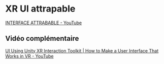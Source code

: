 # XR UI attrapable

[INTERFACE ATTRABABLE - YouTube](https://www.youtube.com/watch?v=UPRcdjt8FWc)

## Vidéo complémentaire

[UI Using Unity XR Interaction Toolkit | How to Make a User Interface That Works in VR - YouTube](https://www.youtube.com/watch?v=BZt74PVb7sM)
